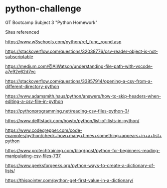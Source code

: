 # python-challenge
GT Bootcamp Subject 3 "Python Homework"




Sites referenced

https://www.w3schools.com/python/ref_func_round.asp

https://stackoverflow.com/questions/32038776/csv-reader-object-is-not-subscriptable

https://medium.com/@AIWatson/understanding-file-path-with-vscode-a7e92e62d7ec

https://stackoverflow.com/questions/33857914/opening-a-csv-from-a-different-directory-python

https://www.adamsmith.haus/python/answers/how-to-skip-headers-when-editing-a-csv-file-in-python

https://pythonprogramming.net/reading-csv-files-python-3/

https://www.delftstack.com/howto/python/list-of-lists-in-python/

https://www.codegrepper.com/code-examples/python/check+how+many+times+something+appears+in+a+list+python

https://www.protechtraining.com/blog/post/python-for-beginners-reading-manipulating-csv-files-737

https://www.geeksforgeeks.org/python-ways-to-create-a-dictionary-of-lists/

https://thispointer.com/python-get-first-value-in-a-dictionary/